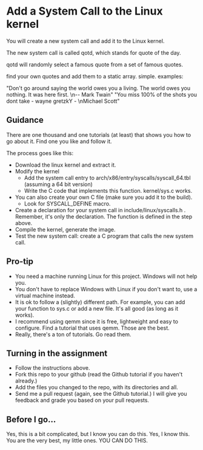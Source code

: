 # Add a System Call to the Linux kernel

You will create a new system call and add it to the Linux kernel. 

The new system call is called qotd, which stands for quote of the day. 

qotd will randomly select a famous quote from a set of famous quotes.

find your own quotes and add them to a static array. simple. examples:

"Don't go around saying the world owes you a living.  The world owes you nothing.  It was here first. \n-- Mark Twain"
"You miss 100% of the shots you dont take - wayne gretzkY - \nMichael Scott"


## Guidance

There are one thousand and one tutorials (at least) that shows you how to go about it. Find one you like and follow it. 

The process goes like this:

- Download the linux kernel and extract it. 
- Modify the kernel
    - Add the system call entry to arch/x86/entry/syscalls/syscall_64.tbl (assuming a 64 bit version)
    - Write the C code that implements this function. kernel/sys.c works. 
- You can also create your own C file (make sure you add it to the build). 
    - Look for SYSCALL_DEFINE macro. 
- Create a declaration for your system call in include/linux/syscalls.h . Remember, it's only the declaration. The function is defined in the step above.
- Compile the kernel, generate the image. 
- Test the new system call: create a C program that calls the new system call. 

## Pro-tip

- You need a machine running Linux for this project. Windows will not help you. 
- You don't have to replace Windows with Linux if you don't want to, use a virtual machine instead. 
- It is ok to follow a (slightly) different path. For example, you can add your function to sys.c or add a new file. It's all good (as long as it works).
- I recommend using qemm since it is free, lightweight and easy to configure. Find a tutorial that uses qemm. Those are the best.
- Really, there's a ton of tutorials. Go read them. 

 
## Turning in the assignment

- Follow the instructions above.
- Fork this repo to your github (read the Github tutorial if you haven't already.) 
- Add the files you changed to the repo, with its directories and all.
- Send me a pull request (again, see the Github tutorial.) I will give you feedback and grade you based on your pull requests.

## Before I go...

Yes, this is a bit complicated, but I know you can do this. Yes, I know this. You are the very best, my little ones. YOU CAN DO THIS. 

